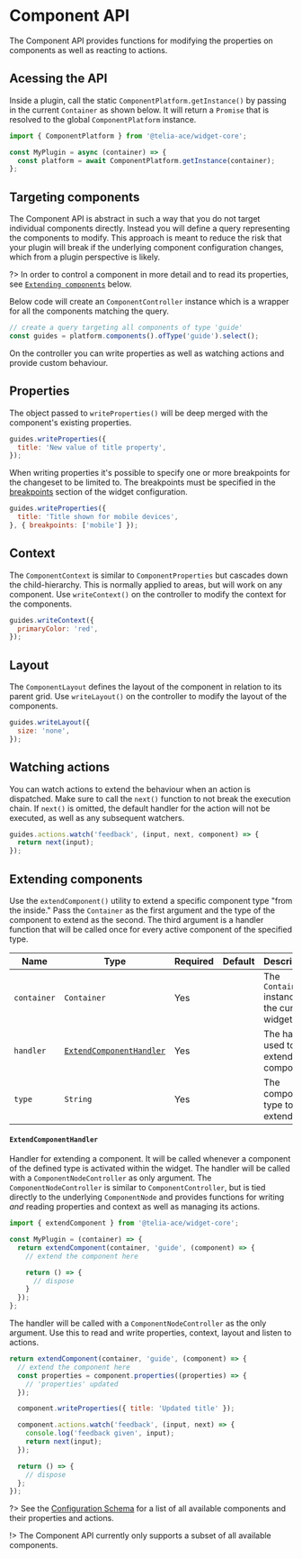 # Component API
The Component API provides functions for modifying the properties on components as well as reacting to actions.

## Acessing the API
Inside a plugin, call the static `ComponentPlatform.getInstance()` by passing in the current `Container` as shown below. It will return a `Promise` that is resolved to the global `ComponentPlatform` instance. 
```js
import { ComponentPlatform } from '@telia-ace/widget-core';

const MyPlugin = async (container) => {
  const platform = await ComponentPlatform.getInstance(container);
};
```

## Targeting components
The Component API is abstract in such a way that you do not target individual components directly. Instead you will define a query representing the components to modify. This approach is meant to reduce the risk that your plugin will break if the underlying component configuration changes, which from a plugin perspective is likely.

?> In order to control a component in more detail and to read its properties, see [`Extending components`](#extending-components) below.

Below code will create an `ComponentController` instance which is a wrapper for all the components matching the query.
```js
// create a query targeting all components of type 'guide'
const guides = platform.components().ofType('guide').select();
```
On the controller you can write properties as well as watching actions and provide custom behaviour.

## Properties
The object passed to `writeProperties()` will be deep merged with the component's existing properties.
```js
guides.writeProperties({
  title: 'New value of title property',
});
```
When writing properties it's possible to specify one or more breakpoints for the changeset to be limited to. The breakpoints must be specified in the [breakpoints](configuration-schema/#breakpoints) section of the widget configuration.
```js
guides.writeProperties({
  title: 'Title shown for mobile devices',
}, { breakpoints: ['mobile'] });
```

## Context
The `ComponentContext` is similar to `ComponentProperties` but cascades down the child-hierarchy. This is normally applied to areas, but will work on any component. Use `writeContext()` on the controller to modify the context for the components.
```js
guides.writeContext({
  primaryColor: 'red',
});
```

## Layout
The `ComponentLayout` defines the layout of the component in relation to its parent grid. Use `writeLayout()` on the controller to modify the layout of the components.
```js
guides.writeLayout({
  size: 'none',
});
```

## Watching actions
You can watch actions to extend the behaviour when an action is dispatched. Make sure to call the `next()` function to not break the execution chain. If `next()` is omitted, the default handler for the action will not be executed, as well as any subsequent watchers.
```js
guides.actions.watch('feedback', (input, next, component) => {
  return next(input);
});
```

## Extending components
Use the `extendComponent()` utility to extend a specific component type "from the inside." Pass the `Container` as the first argument and the type of the component to extend as the second. The third argument is a handler function that will be called once for every active component of the specified type.

| Name        | Type                                                | Required | Default | Description                                      |
| ----------- | --------------------------------------------------- | -------- | ------- | ------------------------------------------------ |
| `container` | `Container`                                         | Yes      |         | The `Container` instance for the current widget. |
| `handler`   | [`ExtendComponentHandler`](#extendcomponenthandler) | Yes      |         | The handler used to extend the component.        |
| `type`      | `String`                                            | Yes      |         | The component type to extend.                    |

#### `ExtendComponentHandler`
Handler for extending a component. It will be called whenever a component of the defined type is activated within the widget. The handler will be called with a `ComponentNodeController` as only argument. The `ComponentNodeController` is similar to `ComponentController`, but is tied directly to the underlying `ComponentNode` and provides functions for writing _and_ reading properties and context as well as managing its actions.

```js
import { extendComponent } from '@telia-ace/widget-core';

const MyPlugin = (container) => {
  return extendComponent(container, 'guide', (component) => {
    // extend the component here

    return () => {
      // dispose
    }
  });
};
```
The handler will be called with a `ComponentNodeController` as the only argument. Use this to read and write properties, context, layout and listen to actions.

```js
return extendComponent(container, 'guide', (component) => {
  // extend the component here
  const properties = component.properties((properties) => {
    // 'properties' updated
  });

  component.writeProperties({ title: 'Updated title' });

  component.actions.watch('feedback', (input, next) => {
    console.log('feedback given', input);
    return next(input);
  });

  return () => {
    // dispose
  };
});
```
?> See the [Configuration Schema](configuration-schema/#introduction) for a list of all available components and their properties and actions.

!> The Component API currently only supports a subset of all available components.
